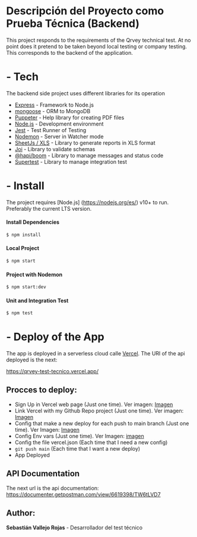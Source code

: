 # Descripción del Proyecto como Prueba Técnica (Backend)

This project responds to the requirements of the Qrvey technical test. At no point does it pretend to be taken beyond local testing or company testing. This corresponds to the backend of the application.

# - Tech

The backend side project uses different libraries for its operation

- [Express](https://expressjs.com/) - Framework to Node.js
- [mongoose](https://mongoosejs.com/) - ORM to MongoDB
- [Puppeter](https://pptr.dev/) - Help library for creating PDF files
- [Node.js](https://nodejs.org/es/) - Development environment
- [Jest](https://jestjs.io/) - Test Runner of Testing
- [Nodemon](https://www.npmjs.com/package/nodemon) - Server in Watcher mode
- [SheetJs / XLS](https://sheetjs.com/) - Library to generate reports in XLS format
- [Joi](https://joi.dev/api/?v=17.3.0) - Library to validate schemas
- [@hapi/boom](https://hapi.dev/module/boom/) - Library to manage messages and status code
- [Supertest](https://github.com/visionmedia/supertest#readme) - Library to manage integration test

# - Install

The project requires [Node.js] (https://nodejs.org/es/) v10+ to run. Preferably the current LTS version.

#### Install Dependencies

```sh
$ npm install
```

#### Local Project

```sh
$ npm start
```

#### Project with Nodemon

```sh
$ npm start:dev
```

#### Unit and Integration Test

```sh
$ npm test
```

# - Deploy of the App

The app is deployed in a serverless cloud calle [Vercel](https://vercel.com/). The URl of the api deployed is the next:

https://qrvey-test-tecnico.vercel.app/

## Procces to deploy:

- Sign Up in Vercel web page (Just one time). Ver imagen: [Imagen](https://drive.google.com/file/d/1fke8iziN1r0gfV0AufrpwgZ9TdpAQGey/view?usp=sharing)
- Link Vercel with my Github Repo project (Just one time). Ver imagen: [Imagen](https://drive.google.com/file/d/1OmS6OpA17WzqzXACtAeRcHbDL8WBqA1q/view?usp=sharing)
- Config that make a new deploy for each push to main branch (Just one time). Ver Imagen: [Imagen]()
- Config Env vars (Just one time). Ver Imagen: [imagen]()
- Config the file vercel.json (Each time that I need a new config)
- `git push main` (Each time that I want a new deploy)
- App Deployed

## API Documentation

The next url is the api documentation: https://documenter.getpostman.com/view/6619398/TW6tLVD7

## Author:

**Sebastián Vallejo Rojas** - Desarrollador del test técnico
